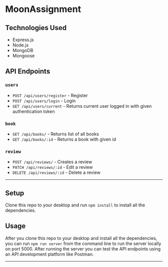 # MoonAssignment

## Technologies Used

  * Express.js
  * Node.js
  * MongoDB
  * Mongoose

## API Endpoints
### `users`
* `POST /api/users/register` - Register
* `POST /api/users/login` - Login
* `GET /api/users/current` - Returns current user logged in with given authentication token
### `book`
* `GET /api/books/` - Returns list of all books
* `GET /api/books/:id` - Returns a book with given id
### `review`
* `POST /api/reviews/`  - Creates a review
* `PATCH /api/reviews/:id`  - Edit a review
* `DELETE /api/reviews/:id`  - Delete a review

---

## Setup
Clone this repo to your desktop and run `npm install` to install all the dependencies.

## Usage
After you clone this repo to your desktop and install all the dependencies, you can run `npm run server` from the command line to run the server locally on port 5000. After running the server you can test the API endpoints using an API development platform like Postman.

---

